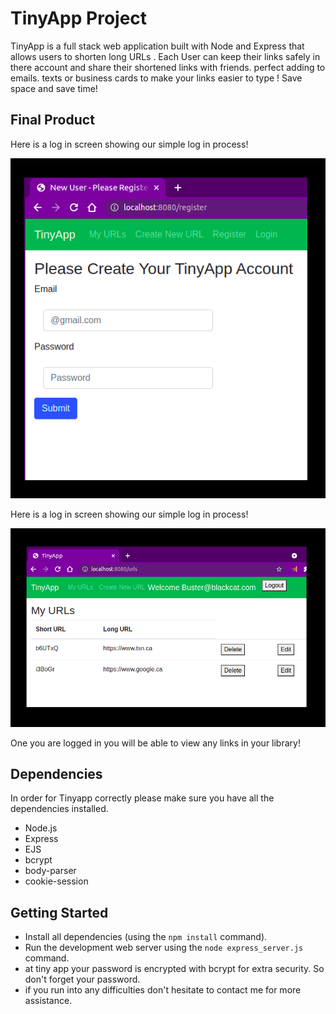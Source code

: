 # TinyApp Project

TinyApp is a full stack web application built with Node and Express that allows users to shorten long URLs . Each User can keep their links safely in there account and share their shortened links with friends. perfect adding to emails. texts or business cards to make your links easier to type ! Save space and save time! 

## Final Product
Here is a log in screen showing our simple log in process!


![Registration Page](https://github.com/C-Swain/tinyapp/blob/master/screenshots/register.png)


Here is a log in screen showing our simple log in process!



![User URL Page](https://github.com/C-Swain/tinyapp/blob/master/screenshots/urlsPageLoggedIn.png)


One you are logged in you will be able to view any links in your library!


## Dependencies
In order for Tinyapp correctly please make sure you have all the dependencies installed.
- Node.js
- Express
- EJS
- bcrypt
- body-parser
- cookie-session

## Getting Started

- Install all dependencies (using the `npm install` command).
- Run the development web server using the `node express_server.js` command.
- at tiny app your password is encrypted with bcrypt for extra security. So don't forget your password.
- if you run into any difficulties don't hesitate to contact me for more assistance.



